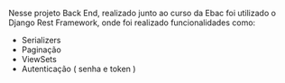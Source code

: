 Nesse projeto Back End, realizado junto ao curso da Ebac foi utilizado o Django Rest Framework, onde foi realizado funcionalidades como: 

- Serializers
- Paginação
- ViewSets
- Autenticação ( senha e token )
